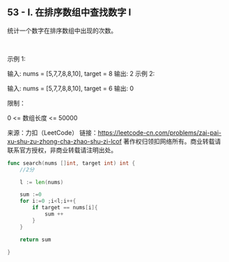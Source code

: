 ## 53 - I. 在排序数组中查找数字 I

统计一个数字在排序数组中出现的次数。

 

示例 1:

输入: nums = [5,7,7,8,8,10], target = 8
输出: 2
示例 2:

输入: nums = [5,7,7,8,8,10], target = 6
输出: 0
 

限制：

0 <= 数组长度 <= 50000

来源：力扣（LeetCode）
链接：https://leetcode-cn.com/problems/zai-pai-xu-shu-zu-zhong-cha-zhao-shu-zi-lcof
著作权归领扣网络所有。商业转载请联系官方授权，非商业转载请注明出处。

```go
func search(nums []int, target int) int {
    //2分

    l := len(nums)

    sum :=0
    for i:=0 ;i<l;i++{
        if target == nums[i]{
            sum ++
        }
    }

    return sum

}
```
